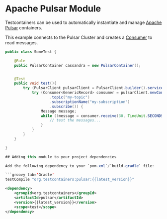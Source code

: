 # Apache Pulsar Module

Testcontainers can be used to automatically instantiate and manage [Apache Pulsar](https://pulsar.apache.org) containers.

This example connects to the Pulsar Cluster and creates a 
[Consumer](https://pulsar.apache.org/docs/en/client-libraries-java/#consumer) to read messages.

```java tab="JUnit 4 example"
public class SomeTest {

    @Rule
    public PulsarContainer cassandra = new PulsarContainer();


    @Test
    public void test(){
        try (PulsarClient pulsarClient = PulsarClient.builder().serviceUrl(pulsarContainer.getPulsarBrokerUrl()).build()) {
            try (Consumer<GenericRecord> consumer = pulsarClient.newConsumer()
                    .topic("my-topic")
                    .subscriptionName("my-subscription")
                    .subscribe()) {
                Message message;
                while ((message = consumer.receive(30, TimeUnit.SECONDS)) != null) {
                    // test the messages...
                }
            }
        }
    }

}

## Adding this module to your project dependencies

Add the following dependency to your `pom.xml`/`build.gradle` file:

```groovy tab='Gradle'
testCompile "org.testcontainers:pulsar:{{latest_version}}"
```

```xml tab='Maven'
<dependency>
    <groupId>org.testcontainers</groupId>
    <artifactId>pulsar</artifactId>
    <version>{{latest_version}}</version>
    <scope>test</scope>
</dependency>
```
